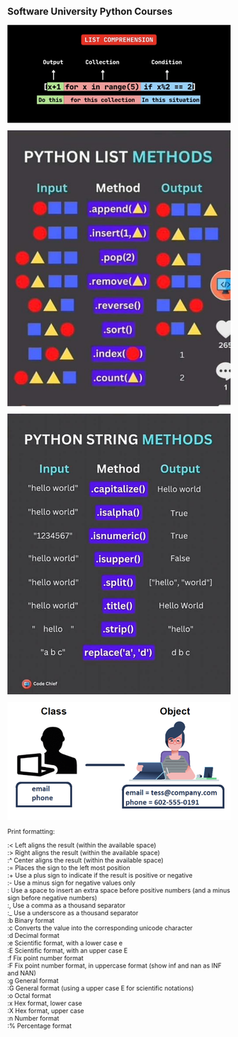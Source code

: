 
## Software University Python Courses
<p align="center">
<img src="https://github.com/xaoccc/python/blob/main/Library/IMG_9293.png" />
</p>
<p align="center">
<img src="https://github.com/xaoccc/python/blob/main/Library/IMG_9646.jpg" />
  </p>
<p align="center">
<img src="https://github.com/xaoccc/python/blob/main/Library/330936447_720857452871774_3367805443373167716_n.jpg" />
</p>
<p align="center">
<img src="https://github.com/xaoccc/python/blob/main/Library/python-class-object.png" />
</p>

Print formatting:

:<   Left aligns the result (within the available space)  
:>        Right aligns the result (within the available space)  
:^        Center aligns the result (within the available space)  
:=        Places the sign to the left most position  
:+        Use a plus sign to indicate if the result is positive or negative  
:-        Use a minus sign for negative values only  
:         Use a space to insert an extra space before positive numbers (and a minus sign before negative numbers)  
:,        Use a comma as a thousand separator  
:_        Use a underscore as a thousand separator  
:b        Binary format  
:c        Converts the value into the corresponding unicode character  
:d        Decimal format  
:e        Scientific format, with a lower case e  
:E        Scientific format, with an upper case E  
:f        Fix point number format  
:F        Fix point number format, in uppercase format (show inf and nan as INF and NAN)  
:g        General format  
:G        General format (using a upper case E for scientific notations)  
:o        Octal format  
:x        Hex format, lower case  
:X        Hex format, upper case  
:n        Number format  
:%        Percentage format  
